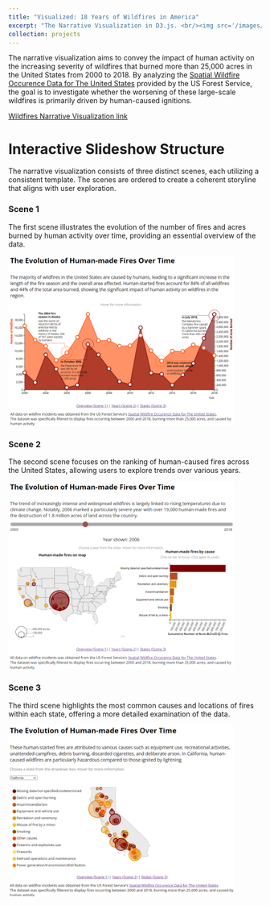 ```yaml
---
title: "Visualized: 18 Years of Wildfires in America"
excerpt: "The Narrative Visualization in D3.js. <br/><img src='/images/D3.png'>"
collection: projects
---
```


The narrative visualization aims to convey the impact of human activity on the increasing severity of wildfires that burned more than 25,000 acres in the United States from 2000 to 2018. By analyzing the [Spatial Wildfire Occurence Data for The United States](https://www.fs.usda.gov/rds/archive/Catalog/RDS-2013-0009.5) provided by the US Forest Service, the goal is to investigate whether the worsening of these large-scale wildfires is primarily driven by human-caused ignitions.

<a href="https://ranranrunforit.github.io/visualization/scene%200.html">
Wildfires Narrative Visualization link
</a>


# Interactive Slideshow Structure

The narrative visualization consists of three distinct scenes, each utilizing a consistent template. The scenes are ordered to create a coherent storyline that aligns with user exploration. 

### Scene 1

The first scene illustrates the evolution of the number of fires and acres burned by human activity over time, providing an essential overview of the data. 

<img src="/images/scene 1.png" width="450em">


### Scene 2

The second scene focuses on the ranking of human-caused fires across the United States, allowing users to explore trends over various years. 

<img src="/images/scene 2.png" width="450em">


### Scene 3

The third scene highlights the most common causes and locations of fires within each state, offering a more detailed examination of the data.

<img src="/images/scene 3.png" width="450em">
